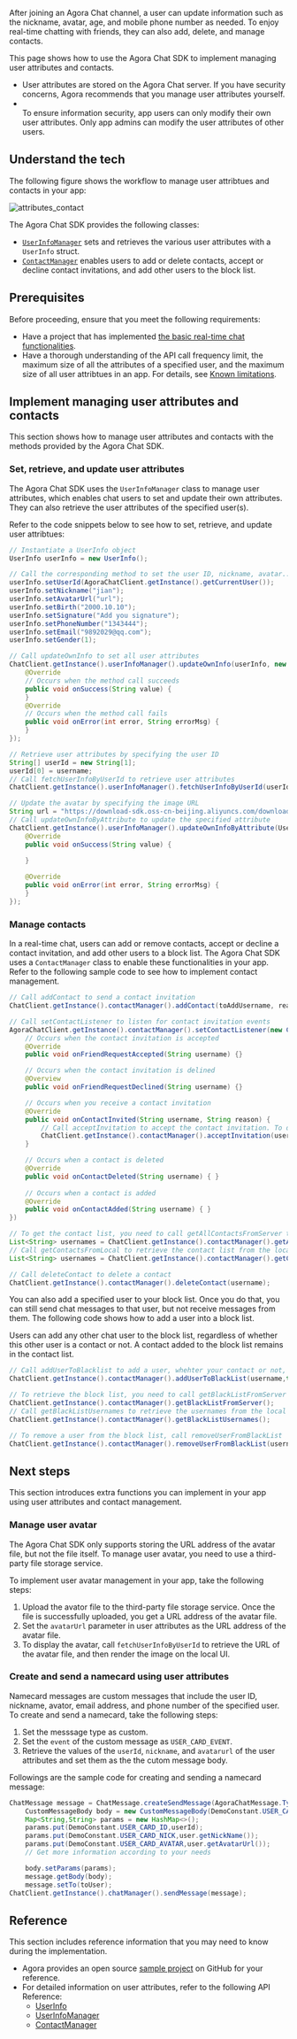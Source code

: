 After joining an Agora Chat channel, a user can update information such as the nickname, avatar, age, and mobile phone number as needed. To enjoy real-time chatting with friends, they can also add, delete, and manage contacts.

This page shows how to use the Agora Chat SDK to implement managing user attributes and contacts.

<div class="alert note"><ul><li>User attributes are stored on the Agora Chat server. If you have security concerns, Agora recommends that you manage user attributes yourself.</li><li></li>To ensure information security, app users can only modify their own user attributes. Only app admins can modify the user attributes of other users.</ul></div>


## Understand the tech

The following figure shows the workflow to manage user attribtues and contacts in your app:

![attributes_contact](https://web-cdn.agora.io/docs-files/1639032677528)

The Agora Chat SDK provides the following classes:
- [`UserInfoManager`]() sets and retrieves the various user attributes with a `UserInfo` struct.
- [`ContactManager`]() enables users to add or delete contacts, accept or decline contact invitations, and add other users to the block list.

## Prerequisites

Before proceeding, ensure that you meet the following requirements:

- Have a project that has implemented [the basic real-time chat functionalities](agora_chat_get_started_android?platform=Android).
- Have a thorough understanding of the API call frequency limit, the maximum size of all the attributes of a specified user, and the maximum size of all user attribtues in an app. For details, see [Known limitations](./agora_chat_limitation_android?platform=Android).

## Implement managing user attributes and contacts

This section shows how to manage user attributes and contacts with the methods provided by the Agora Chat SDK.

### Set, retrieve, and update user attributes

The Agora Chat SDK uses the `UserInfoManager` class to manage user attributes, which enables chat users to set and update their own attributes. They can also retrieve the user attributes of the specified user(s).

Refer to the code snippets below to see how to set, retrieve, and update user attribtues:

```java
// Instantiate a UserInfo object
UserInfo userInfo = new UserInfo();

// Call the corresponding method to set the user ID, nickname, avatar...
userInfo.setUserId(AgoraChatClient.getInstance().getCurrentUser());
userInfo.setNickname("jian");
userInfo.setAvatarUrl("url");
userInfo.setBirth("2000.10.10");
userInfo.setSignature("Add you signature");
userInfo.setPhoneNumber("1343444");
userInfo.setEmail("9892029@qq.com");
userInfo.setGender(1);

// Call updateOwnInfo to set all user attributes
ChatClient.getInstance().userInfoManager().updateOwnInfo(userInfo, new ValueCallBack<String>() {
    @Override
    // Occurs when the method call succeeds
    public void onSuccess(String value) {     
    }
    @Override
    // Occurs when the method call fails
    public void onError(int error, String errorMsg) {
    }
});

// Retrieve user attributes by specifying the user ID
String[] userId = new String[1];
userId[0] = username;
// Call fetchUserInfoByUserId to retrieve user attributes
ChatClient.getInstance().userInfoManager().fetchUserInfoByUserId(userId, new ValueCallBack<Map<String, UserInfo>>() {}

// Update the avatar by specifying the image URL
String url = "https://download-sdk.oss-cn-beijing.aliyuncs.com/downloads/IMDemo/avatar/Image1.png";
// Call updateOwnInfoByAttribute to update the specified attribute
ChatClient.getInstance().userInfoManager().updateOwnInfoByAttribute(UserInfoType.AVATAR_URL, url, new ValueCallBack<String>() {
    @Override
    public void onSuccess(String value) {
                        
    }

    @Override
    public void onError(int error, String errorMsg) {    
    }
});
```

### Manage contacts

In a real-time chat, users can add or remove contacts, accept or decline a contact invitation, and add other users to a block list. The Agora Chat SDK uses a `ContactManager` class to enable these functionalities in your app. Refer to the following sample code to see how to implement contact management.

```java
// Call addContact to send a contact invitation
ChatClient.getInstance().contactManager().addContact(toAddUsername, reason);

// Call setContactListener to listen for contact invitation events
AgoraChatClient.getInstance().contactManager().setContactListener(new ContactListener() {
    // Occurs when the contact invitation is accepted
    @Override
    public void onFriendRequestAccepted(String username) {}

    // Occurs when the contact invitation is delined
    @Overview
    public void onFriendRequestDeclined(String username) {}

    // Occurs when you receive a contact invitation
    @Override
    public void onContactInvited(String username, String reason) {
        // Call acceptInvitation to accept the contact invitation. To decline the invitation, call declineInvitation
        ChatClient.getInstance().contactManager().acceptInvitation(username);
    }

    // Occurs when a contact is deleted
    @Override
    public void onContactDeleted(String username) { }
   
    // Occurs when a contact is added
    @Override
    public void onContactAdded(String username) { }
})

// To get the contact list, you need to call getAllContactsFromServer to retrieve the contact list from server first
List<String> usernames = ChatClient.getInstance().contactManager().getAllContactsFromServer();
// Call getContactsFromLocal to retrieve the contact list from the local database
List<String> usernames = ChatClient.getInstance().contactManager().getContactsFromLocal

// Call deleteContact to delete a contact
ChatClient.getInstance().contactManager().deleteContact(username);
```

You can also add a specified user to your block list. Once you do that, you can still send chat messages to that user, but not receive messages from them. The following code shows how to add a user into a block list.

<div class="note alert">Users can add any other chat user to the block list, regardless of whether this other user is a contact or not. A contact added to the block list remains in the contact list.</div>

```java
// Call addUserToBlacklist to add a user, whehter your contact or not, to your block list
ChatClient.getInstance().contactManager().addUserToBlackList(username,true);

// To retrieve the block list, you need to call getBlackListFromServer to retrieve the block list from the server first
ChatClient.getInstance().contactManager().getBlackListFromServer();
// Call getBlackListUsernames to retrieve the usernames from the local database
ChatClient.getInstance().contactManager().getBlackListUsernames();

// To remove a user from the block list, call removeUserFromBlackList
ChatClient.getInstance().contactManager().removeUserFromBlackList(username);
```

## Next steps

This section introduces extra functions you can implement in your app using user attributes and contact management.

### Manage user avatar

The Agora Chat SDK only supports storing the URL address of the avatar file, but not the file itself. To manage user avatar, you need to use a third-party file storage service.

To implement user avatar management in your app, take the following steps:

1. Upload the avator file to the third-party file storage service. Once the file is successfully uploaded, you get a URL address of the avatar file.
2. Set the `avatarUrl` parameter in user attributes as the URL address of the avatar file.
3. To display the avatar, call `fetchUserInfoByUserId` to retrieve the URL of the avatar file, and then render the image on the local UI.

### Create and send a namecard using user attributes

Namecard messages are custom messages that include the user ID, nickname, avator, email address, and phone number of the specified user. To create and send a namecard, take the following steps:

1. Set the messsage type as custom.
2. Set the `event` of the custom message as `USER_CARD_EVENT`.
3. Retrieve the values of the `userId`, `nickname`, and `avatarurl` of the user attributes and set them as the the cutom message body.

Followings are the sample code for creating and sending a namecard message:

```java
ChatMessage message = ChatMessage.createSendMessage(AgoraChatMessage.Type.CUSTOM);
    CustomMessageBody body = new CustomMessageBody(DemoConstant.USER_CARD_EVENT);
    Map<String,String> params = new HashMap<>();
    params.put(DemoConstant.USER_CARD_ID,userId);
    params.put(DemoConstant.USER_CARD_NICK,user.getNickName());
    params.put(DemoConstant.USER_CARD_AVATAR,user.getAvatarUrl());
    // Get more information according to your needs

    body.setParams(params);
    message.getBody(body);
    message.setTo(toUser);
ChatClient.getInstance().chatManager().sendMessage(message);
```

## Reference

This section includes reference information that you may need to know during the implementation.

- Agora provides an open source [sample project]() on GitHub for your reference.
- For detailed information on user attributes, refer to the following API Reference:
  - [UserInfo]()
  - [UserInfoManager]()
  - [ContactManager]()